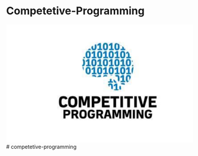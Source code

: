 # Competetive-Programming
![alt image](./.Images/Competetive%20Programming.png)# competetive-programming
